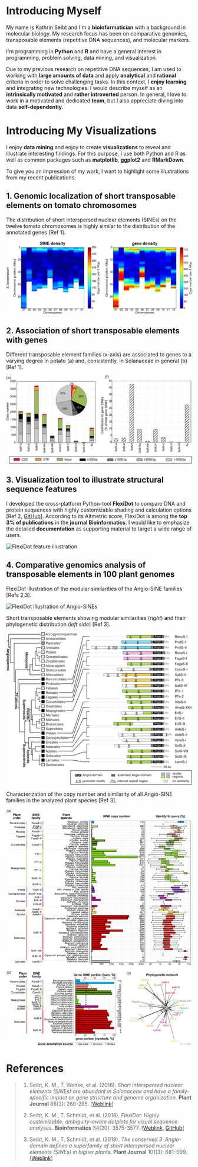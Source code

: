 # Introducing Myself

My name is Kathrin Seibt and I'm a **bioinformatician** with a background in molecular biology. My research focus has been on comparative genomics, transposable elements (repetitive DNA sequences), and molecular markers.

I'm programming in **Python** and **R** and have a general interest in programming, problem solving, data mining, and visualization. 

Due to my previous research on repetitive DNA sequences, I am used to working with **large amounts of data** and apply **analytical** and **rational** criteria in order to solve challenging tasks. In this context, I **enjoy learning** and integrating new technologies. I would describe myself as an **intrinsically motivated** and **rather introverted** person. In general, I love to work in a motivated and dedicated **team**, but I also appreciate diving into data **self-dependently**.


# Introducing My Visualizations

I enjoy **data mining** and enjoy to create **visualizations** to reveal and illustrate interesting findings. For this purpose, I use both Python and R as well as common packages such as **matplotlib**, **ggplot2** and **RMarkDown**. 

To give you an impression of my work, I want to highlight some illustrations from my recent publications:

## 1. Genomic localization of short transposable elements on tomato chromosomes

The distribution of short interspersed nuclear elements (SINEs) on the twelve tomato chromosomes is highly similar to the distribution of the annotated genes [Ref 1].

![transposon localization in tomato](/DataViz/1-Tomato_Transposon_Gene_Heatmap.png)

## 2. Association of short transposable elements with genes

Different transposable element families (x-axis) are associated to genes to a varying degree in potato (a) and, consistently, in Solanaceae in general (b) [Ref 1].

![transposon gene association in potato and Solanaceae](/DataViz/2-Transposon_Gene_Association.png)

## 3. Visualization tool to illustrate structural sequence features

I developed the cross-platform Python-tool **FlexiDot** to compare DNA and protein sequences with highly customizable shading and calculation options [Ref 2, [GitHub](https://github.com/molbio-dresden/flexidot)]. According to its Altmetric score, FlexiDot is among the **top 3% of publications** in the **journal Bioinformatics**. I would like to emphasize the detailed **documentation** as supporting material to target a wide range of users. 

![FlexiDot feature illustration](/DataViz/3-FlexiDot.png)

## 4. Comparative genomics analysis of transposable elements in 100 plant genomes

FlexiDot illustration of the modular similarities of the Angio-SINE families [Refs 2,3]. 

![FlexiDot Illustration of Angio-SINEs](/DataViz/4-Angio_SINE_FlexiDot.png)

Short transposable elements showing modular similarities (*right*) and their phylogenetic distribution (*left side*)  [Ref 3]. 

![phylogenetic distribution of Angio-SINEs](/DataViz/5-Angio_SINE_Phylogeny.png)

Characterization of the copy number and similarity of all Angio-SINE families in the analyzed plant species [Ref 3]. 

![general characteristics of Angio-SINEs](/DataViz/6-Angio_SINE_Characteristics.png)

# References

> 1. Seibt, K. M., T. Wenke, et al. (2016). *Short interspersed nuclear elements (SINEs) are abundant in Solanaceae and have a family-specific impact on gene structure and genome organization.* **Plant Journal** 86(3): 268-285. [[Weblink](https://doi.org/10.1111/tpj.13170)]
>
> 2. Seibt, K. M., T. Schmidt, et al. (2018). *FlexiDot: Highly customizable, ambiguity-aware dotplots for visual sequence analyses.* **Bioinformatics** 34(20): 3575-3577. [[Weblink](https://doi.org/10.1093/bioinformatics/bty395), [GitHub](https://github.com/molbio-dresden/flexidot)]
>
> 3. Seibt, K. M., T. Schmidt, et al. (2019). *The conserved 3′ Angio-domain defines a superfamily of short interspersed nuclear elements (SINEs) in higher plants.* **Plant Journal** 101(3): 681–699. [[Weblink](https://doi.org/10.1111/tpj.14567)]


